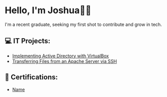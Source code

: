 # Hello, I'm Joshua👋🏽
I'm a recent graduate, seeking my first shot to contribute and grow in tech.

## 💻 IT Projects:

- [Implementing Active Directory with VirtualBox](https://github.com/JoshuaYerdon/Active-Directory-Lab/blob/main/README.md)
- [Transferring Files from an Apache Server via SSH](https://github.com/JoshuaYerdon/Transferring-Files-from-an-Apache-Server-via-SSH)

## 📄 Certifications:
- [Name](Link)

